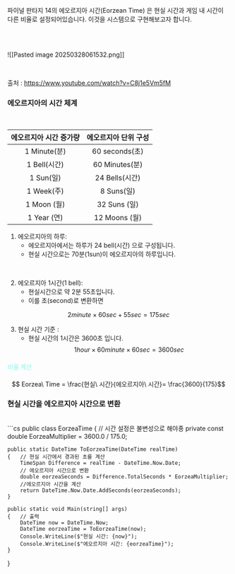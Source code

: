 
파이널 판타지 14의 에오르지아 시간(Eorzean Time) 은 현실 시간과 게임 내 시간이 다른 비율로 설정되어있습니다. 이것을 시스템으로 구현해보고자 합니다.


<br>
<br>






![[Pasted image 20250328061532.png]]

<br>

출처 : https://www.youtube.com/watch?v=C8j1e5Vm5fM




### 에오르지아의 시간 체계

<br>


| 에오르지아 시간 증가량 |  에오르지아 단위 구성  |
| :----------: | :-----------: |
| 1 Minute(분)  | 60 seconds(초) |
|  1 Bell(시간)  | 60 Minutes(분) |
|   1 Sun(일)   | 24 Bells(시간)  |
|  1 Week(주)   |   8 Suns(일)   |
|  1 Moon (월)  |  32 Suns (일)  |
|  1 Year (연)  | 12 Moons (월)  |





1. 에오르지아의 하루:
   - 에오르지아에서는 하루가 24 bell(시간) 으로 구성됩니다.
   - 현실 시간으로는 70분(1sun)이 에오르지아의 하루입니다.

<br>

2. 에오르지아 1시간(1 bell):
   - 현실시간으로 약 2분 55초입니다.
   - 이를 초(second)로 변환하면 

$$
	     2minute  \times 60sec + 55sec = 175sec
$$

3. 현실 시간 기준 : 
   - 현실 시간의 1시간은 3600초 입니다.
     $$ 1hour \times 60minute \times 60sec = 3600sec$$


#### <font color="#b2f7ef">비율 계산</font>

$$ Eorzea\ Time = \frac{현실\ 시간}{에오르지아\ 시간}= \frac{3600}{175}$$


### 현실 시간을 에오르지아 시간으로 변환

<br>
```cs
public class EorzeaTime
{   // 시간 설정은 불변성으로 해야죵 
    private const double EorzeaMultiplier = 3600.0 / 175.0;
    
    public static DateTime ToEorzeaTime(DateTime realTime)
    {   // 현실 시간에서 경과된 초를 계산
        TimeSpan Difference = realTime - DateTime.Now.Date;
        // 에오르지아 시간으로 변환
        double eorzeaSeconds = Difference.TotalSeconds * EorzeaMultiplier;
        //에오르지아 시간을 계산
        return DateTime.Now.Date.AddSeconds(eorzeaSeconds);
    }

    public static void Main(string[] args)
    {   // 출력
        DateTime now = DateTime.Now;
        DateTime eorzeaTime = ToEorzeaTime(now);
        Console.WriteLine($"현실 시간: {now}");
        Console.WriteLine($"에오르지아 시간: {eorzeaTime}");
    }
}
```

